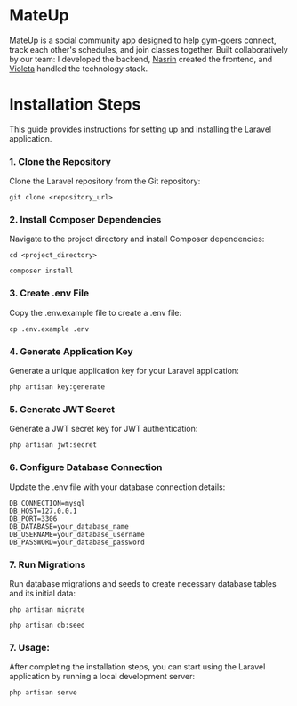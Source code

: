 # MateUp
MateUp is a social community app designed to help gym-goers connect, track each other's schedules, and join classes together. Built collaboratively by our team: I developed the backend, [Nasrin](https://github.com/NasrinMansouri) created the frontend, and [Violeta](https://github.com/VioletaTaneva) handled the technology stack.



# Installation Steps
This guide provides instructions for setting up and installing the Laravel application.



### 1. Clone the Repository
Clone the Laravel repository from the Git repository:

```git clone <repository_url>```


### 2. Install Composer Dependencies
Navigate to the project directory and install Composer dependencies:

```cd <project_directory>```

```composer install```


### 3. Create .env File
Copy the .env.example file to create a .env file:

```cp .env.example .env```


### 4. Generate Application Key
Generate a unique application key for your Laravel application:

```php artisan key:generate```


### 5. Generate JWT Secret
Generate a JWT secret key for JWT authentication:

```php artisan jwt:secret```


### 6. Configure Database Connection
Update the .env file with your database connection details:
```
DB_CONNECTION=mysql
DB_HOST=127.0.0.1
DB_PORT=3306
DB_DATABASE=your_database_name
DB_USERNAME=your_database_username
DB_PASSWORD=your_database_password
```


### 7. Run Migrations
Run database migrations and seeds to create necessary database tables and its initial data:

```php artisan migrate```

```php artisan db:seed```


### 7. Usage:
After completing the installation steps, you can start using the Laravel application by running a local development server:

```php artisan serve```
